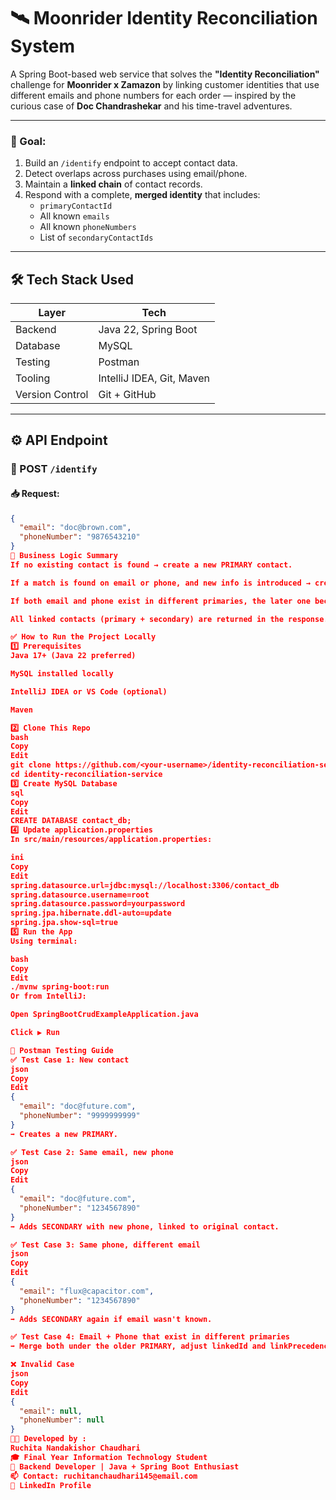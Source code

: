 # 🛰️ Moonrider Identity Reconciliation System

A Spring Boot-based web service that solves the **"Identity Reconciliation"** challenge for **Moonrider x Zamazon** by linking customer identities that use different emails and phone numbers for each order — inspired by the curious case of **Doc Chandrashekar** and his time-travel adventures.

---

### 🎯 Goal:
1. Build an `/identify` endpoint to accept contact data.
2. Detect overlaps across purchases using email/phone.
3. Maintain a **linked chain** of contact records.
4. Respond with a complete, **merged identity** that includes:
    - `primaryContactId`
    - All known `emails`
    - All known `phoneNumbers`
    - List of `secondaryContactIds`

---

## 🛠️ Tech Stack Used

| Layer           | Tech                         |
|----------------|------------------------------|
| Backend         | Java 22, Spring Boot         |
| Database        | MySQL                        |
| Testing         | Postman                      |
| Tooling         | IntelliJ IDEA, Git, Maven    |
| Version Control | Git + GitHub                 |

---

## ⚙️ API Endpoint

### 🔹 POST `/identify`

#### 📥 Request:
```json
{
  "email": "doc@brown.com",
  "phoneNumber": "9876543210"
}
📌 Business Logic Summary
If no existing contact is found → create a new PRIMARY contact.

If a match is found on email or phone, and new info is introduced → create a SECONDARY contact linked to the oldest PRIMARY.

If both email and phone exist in different primaries, the later one becomes a SECONDARY and links to the older one — consolidation happens.

All linked contacts (primary + secondary) are returned in the response.

✅ How to Run the Project Locally
1️⃣ Prerequisites
Java 17+ (Java 22 preferred)

MySQL installed locally

IntelliJ IDEA or VS Code (optional)

Maven

2️⃣ Clone This Repo
bash
Copy
Edit
git clone https://github.com/<your-username>/identity-reconciliation-service.git
cd identity-reconciliation-service
3️⃣ Create MySQL Database
sql
Copy
Edit
CREATE DATABASE contact_db;
4️⃣ Update application.properties
In src/main/resources/application.properties:

ini
Copy
Edit
spring.datasource.url=jdbc:mysql://localhost:3306/contact_db
spring.datasource.username=root
spring.datasource.password=yourpassword
spring.jpa.hibernate.ddl-auto=update
spring.jpa.show-sql=true
5️⃣ Run the App
Using terminal:

bash
Copy
Edit
./mvnw spring-boot:run
Or from IntelliJ:

Open SpringBootCrudExampleApplication.java

Click ▶️ Run

🧪 Postman Testing Guide
✅ Test Case 1: New contact
json
Copy
Edit
{
  "email": "doc@future.com",
  "phoneNumber": "9999999999"
}
➡️ Creates a new PRIMARY.

✅ Test Case 2: Same email, new phone
json
Copy
Edit
{
  "email": "doc@future.com",
  "phoneNumber": "1234567890"
}
➡️ Adds SECONDARY with new phone, linked to original contact.

✅ Test Case 3: Same phone, different email
json
Copy
Edit
{
  "email": "flux@capacitor.com",
  "phoneNumber": "1234567890"
}
➡️ Adds SECONDARY again if email wasn't known.

✅ Test Case 4: Email + Phone that exist in different primaries
➡️ Merge both under the older PRIMARY, adjust linkedId and linkPrecedence.

❌ Invalid Case
json
Copy
Edit
{
  "email": null,
  "phoneNumber": null
}
👩‍💻 Developed by :
Ruchita Nandakishor Chaudhari
🎓 Final Year Information Technology Student
🚀 Backend Developer | Java + Spring Boot Enthusiast
📫 Contact: ruchitanchaudhari145@email.com
🔗 LinkedIn Profile